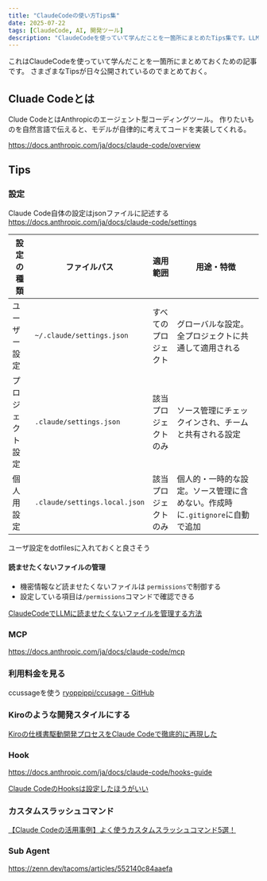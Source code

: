 ```yaml
---
title: "ClaudeCodeの使い方Tips集"
date: 2025-07-22
tags: [ClaudeCode, AI, 開発ツール]
description: "ClaudeCodeを使っていて学んだことを一箇所にまとめたTips集です。LLMに読ませたくないファイル管理や利用料金確認など実用的な情報をまとめています。"
---
```


これはClaudeCodeを使っていて学んだことを一箇所にまとめておくための記事です。
さまざまなTipsが日々公開されているのでまとめておく。

## Cluade Codeとは

Clude CodeとはAnthropicのエージェント型コーディングツール。
作りたいものを自然言語で伝えると、モデルが自律的に考えてコードを実装してくれる。

https://docs.anthropic.com/ja/docs/claude-code/overview


## Tips

### 設定

Claude Code自体の設定はjsonファイルに記述する  
https://docs.anthropic.com/ja/docs/claude-code/settings

| 設定の種類       | ファイルパス                          | 適用範囲           | 用途・特徴                                                                 |
|------------------|----------------------------------------|--------------------|------------------------------------------------------------------------------|
| ユーザー設定     | `~/.claude/settings.json`              | すべてのプロジェクト | グローバルな設定。全プロジェクトに共通して適用される                         |
| プロジェクト設定 | `.claude/settings.json`                | 該当プロジェクトのみ | ソース管理にチェックインされ、チームと共有される設定                         |
| 個人用設定       | `.claude/settings.local.json`          | 該当プロジェクトのみ | 個人的・一時的な設定。ソース管理に含めない。作成時に`.gitignore`に自動で追加 |


ユーザ設定をdotfilesに入れておくと良さそう

#### 読ませたくないファイルの管理

- 機密情報など読ませたくないファイルは `permissions`で制御する
- 設定している項目は`/permissions`コマンドで確認できる

[ClaudeCodeでLLMに読ませたくないファイルを管理する方法](https://izanami.dev/post/d6f25eec-71aa-4746-8c0d-80c67a1459be)



### MCP
https://docs.anthropic.com/ja/docs/claude-code/mcp

### 利用料金を見る

ccussageを使う
[ryoppippi/ccusage - GitHub](https://github.com/ryoppippi/ccusage)

### Kiroのような開発スタイルにする

[Kiroの仕様書駆動開発プロセスをClaude Codeで徹底的に再現した](https://zenn.dev/gotalab/articles/3db0621ce3d6d2)

### Hook
https://docs.anthropic.com/ja/docs/claude-code/hooks-guide


[Claude CodeのHooksは設定したほうがいい](https://syu-m-5151.hatenablog.com/entry/2025/07/14/105812)

### カスタムスラッシュコマンド

[【Claude Codeの活用事例】よく使うカスタムスラッシュコマンド5選！](https://tech.findy.co.jp/entry/2025/07/23/070000)


### Sub Agent

https://zenn.dev/tacoms/articles/552140c84aaefa